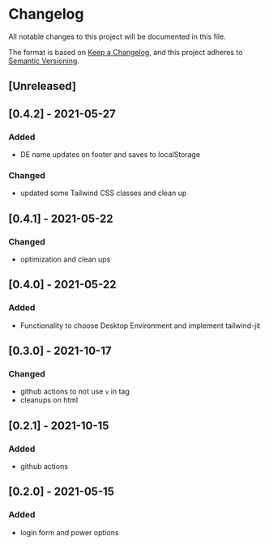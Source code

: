 # Changelog

All notable changes to this project will be documented in this file.

The format is based on [Keep a Changelog](https://keepachangelog.com/en/1.0.0/),
and this project adheres to [Semantic Versioning](https://semver.org/spec/v2.0.0.html).

## [Unreleased]

## [0.4.2] - 2021-05-27

### Added

- DE name updates on footer and saves to localStorage

### Changed

- updated some Tailwind CSS classes and clean up

## [0.4.1] - 2021-05-22

### Changed

- optimization and clean ups

## [0.4.0] - 2021-05-22

### Added

- Functionality to choose Desktop Environment and implement tailwind-jit

## [0.3.0] - 2021-10-17

### Changed

- github actions to not use `v` in tag
- cleanups on html

## [0.2.1] - 2021-10-15

### Added

- github actions

## [0.2.0] - 2021-05-15

### Added

- login form and power options

